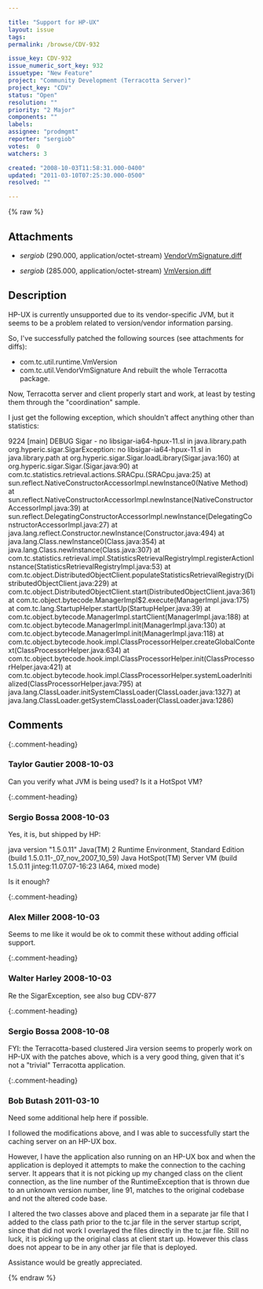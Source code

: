 ```yaml
---

title: "Support for HP-UX"
layout: issue
tags: 
permalink: /browse/CDV-932

issue_key: CDV-932
issue_numeric_sort_key: 932
issuetype: "New Feature"
project: "Community Development (Terracotta Server)"
project_key: "CDV"
status: "Open"
resolution: ""
priority: "2 Major"
components: ""
labels: 
assignee: "prodmgmt"
reporter: "sergiob"
votes:  0
watchers: 3

created: "2008-10-03T11:58:31.000-0400"
updated: "2011-03-10T07:25:30.000-0500"
resolved: ""

---
```




{% raw %}


## Attachments

* <em>sergiob</em> (290.000, application/octet-stream) [VendorVmSignature.diff](/attachments/CDV/CDV-932/VendorVmSignature.diff)

* <em>sergiob</em> (285.000, application/octet-stream) [VmVersion.diff](/attachments/CDV/CDV-932/VmVersion.diff)




## Description

<div markdown="1" class="description">

HP-UX is currently unsupported due to its vendor-specific JVM, but it seems to be a problem related to version/vendor information parsing.

So, I've successfully patched the following sources (see attachments for diffs):
- com.tc.util.runtime.VmVersion
- com.tc.util.VendorVmSignature
And rebuilt the whole Terracotta package.

Now, Terracotta server and client properly start and work, at least by testing them through the "coordination" sample.

I just get the following exception, which shouldn't affect anything other than statistics:

9224 [main] DEBUG Sigar  - no libsigar-ia64-hpux-11.sl in java.library.path
org.hyperic.sigar.SigarException: no libsigar-ia64-hpux-11.sl in java.library.path
       at org.hyperic.sigar.Sigar.loadLibrary(Sigar.java:160)
       at org.hyperic.sigar.Sigar.<clinit>(Sigar.java:90)
       at com.tc.statistics.retrieval.actions.SRACpu.<init>(SRACpu.java:25)
       at sun.reflect.NativeConstructorAccessorImpl.newInstance0(Native Method)
       at sun.reflect.NativeConstructorAccessorImpl.newInstance(NativeConstructorAccessorImpl.java:39)
       at sun.reflect.DelegatingConstructorAccessorImpl.newInstance(DelegatingConstructorAccessorImpl.java:27)
       at java.lang.reflect.Constructor.newInstance(Constructor.java:494)
       at java.lang.Class.newInstance0(Class.java:354)
       at java.lang.Class.newInstance(Class.java:307)
       at com.tc.statistics.retrieval.impl.StatisticsRetrievalRegistryImpl.registerActionInstance(StatisticsRetrievalRegistryImpl.java:53)
       at com.tc.object.DistributedObjectClient.populateStatisticsRetrievalRegistry(DistributedObjectClient.java:229)
       at com.tc.object.DistributedObjectClient.start(DistributedObjectClient.java:361)
       at com.tc.object.bytecode.ManagerImpl$2.execute(ManagerImpl.java:175)
       at com.tc.lang.StartupHelper.startUp(StartupHelper.java:39)
       at com.tc.object.bytecode.ManagerImpl.startClient(ManagerImpl.java:188)
       at com.tc.object.bytecode.ManagerImpl.init(ManagerImpl.java:130)
       at com.tc.object.bytecode.ManagerImpl.init(ManagerImpl.java:118)
       at com.tc.object.bytecode.hook.impl.ClassProcessorHelper.createGlobalContext(ClassProcessorHelper.java:634)
       at com.tc.object.bytecode.hook.impl.ClassProcessorHelper.init(ClassProcessorHelper.java:421)
       at com.tc.object.bytecode.hook.impl.ClassProcessorHelper.systemLoaderInitialized(ClassProcessorHelper.java:795)
       at java.lang.ClassLoader.initSystemClassLoader(ClassLoader.java:1327)
       at java.lang.ClassLoader.getSystemClassLoader(ClassLoader.java:1286)

</div>

## Comments


{:.comment-heading}
### **Taylor Gautier** <span class="date">2008-10-03</span>

<div markdown="1" class="comment">

Can you verify what JVM is being used?  Is it a HotSpot VM?

</div>


{:.comment-heading}
### **Sergio Bossa** <span class="date">2008-10-03</span>

<div markdown="1" class="comment">

Yes, it is, but shipped by HP:

java version "1.5.0.11"
Java(TM) 2 Runtime Environment, Standard Edition (build 1.5.0.11-\_07\_nov\_2007\_10\_59)
Java HotSpot(TM) Server VM (build 1.5.0.11 jinteg:11.07.07-16:23 IA64, mixed mode)

Is it enough?

</div>


{:.comment-heading}
### **Alex Miller** <span class="date">2008-10-03</span>

<div markdown="1" class="comment">

Seems to me like it would be ok to commit these without adding official support. 

</div>


{:.comment-heading}
### **Walter Harley** <span class="date">2008-10-03</span>

<div markdown="1" class="comment">

Re the SigarException, see also bug CDV-877

</div>


{:.comment-heading}
### **Sergio Bossa** <span class="date">2008-10-08</span>

<div markdown="1" class="comment">

FYI: the Terracotta-based clustered Jira version seems to properly work on HP-UX with the patches above, which is a very good thing, given that it's not a "trivial" Terracotta application.

</div>


{:.comment-heading}
### **Bob Butash** <span class="date">2011-03-10</span>

<div markdown="1" class="comment">

Need some additional help here if possible.

I followed the modifications above, and I was able to successfully start the caching server on an HP-UX box.

However, I have the application also running on an HP-UX box and when the application is deployed it attempts to make the connection to the caching server.  It appears that it is not picking up my changed class on the client connection, as the line number of the RuntimeException that is thrown due to an unknown version number, line 91, matches to the original codebase and not the altered code base.

I altered the two classes above and placed them in a separate jar file that I added to the class path prior to the tc.jar file in the server startup script, since that did not work I overlayed the files directly in the tc.jar file.  Still no luck, it is picking up the original class at client start up.  However this class does not appear to be in any other jar file that is deployed.

Assistance would be greatly appreciated. 

</div>



{% endraw %}
